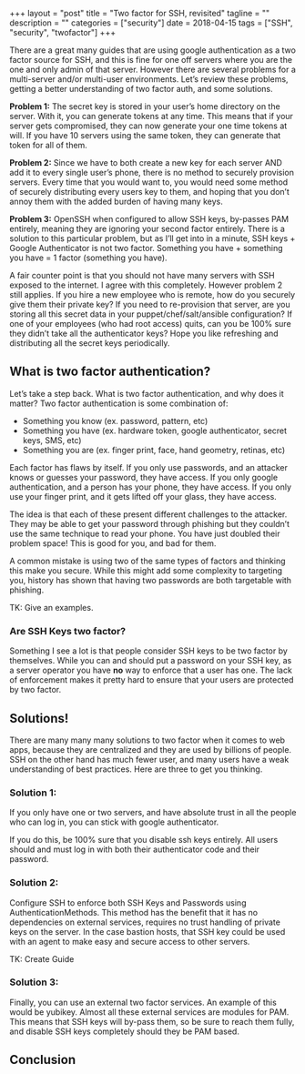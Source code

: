 +++
layout = "post"
title = "Two factor for SSH, revisited"
tagline = ""
description = ""
categories = ["security"]
date = 2018-04-15
tags = ["SSH", "security", "twofactor"]
+++

There are a great many guides that are using google authentication as a two factor source for SSH, and this is fine for one off servers where you are the one and only
admin of that server. However there are several problems for a multi-server and/or multi-user environments. Let’s review these problems, getting a better understanding
of two factor auth, and some solutions.

**Problem 1:** The secret key is stored in your user’s home directory on the server. With it, you can generate tokens at any time. This means that if your server gets
compromised, they can now generate your one time tokens at will. If you have 10 servers using the same token, they can generate that token for all of them.

**Problem 2:** Since we have to both create a new key for each server AND add it to every single user’s phone, there is no method to securely provision servers. Every
time that you would want to, you would need some method of securely distributing every users key to them, and hoping that you don’t annoy them with the added burden of
having many keys.

**Problem 3:** OpenSSH when configured to allow SSH keys, by-passes PAM entirely, meaning they are ignoring your second factor entirely. There is a solution to this
particular problem, but as I’ll get into in a minute, SSH keys + Google Authenticator is not two factor. Something you have + something you have = 1 factor (something
you have).

A fair counter point is that you should not have many servers with SSH exposed to the internet. I agree with this completely. However problem 2 still applies. If you
hire a new employee who is remote, how do you securely give them their private key? If you need to re-provision that server, are you storing all this secret data in
your puppet/chef/salt/ansible configuration? If one of your employees (who had root access) quits, can you be 100% sure they didn’t take all the authenticator keys?
Hope you like refreshing and distributing all the secret keys periodically.

## What is two factor authentication?

Let’s take a step back. What is two factor authentication, and why does it matter? Two factor authentication is some combination of:

- Something you know (ex. password, pattern, etc)
- Something you have (ex. hardware token, google authenticator, secret keys, SMS, etc)
- Something you are (ex. finger print, face, hand geometry, retinas, etc)

Each factor has flaws by itself. If you only use passwords, and an attacker knows or guesses your password, they have access. If you only google authentication, and a
person has your phone, they have access. If you only use your finger print, and it gets lifted off your glass, they have access.

The idea is that each of these present different challenges to the attacker. They may be able to get your password through phishing but they couldn’t use the same
technique to read your phone. You have just doubled their problem space! This is good for you, and bad for them.

A common mistake is using two of the same types of factors and thinking this make you secure. While this might add some complexity to targeting you, history has shown
that having two passwords are both targetable with phishing.

TK: Give an examples.

### Are SSH Keys two factor?

Something I see a lot is that people consider SSH keys to be two factor by themselves. While you can and should put a password on your SSH key, as a server operator you
have **no** way to enforce that a user has one. The lack of enforcement makes it pretty hard to ensure that your users are protected by two factor.

## Solutions!

There are many many many solutions to two factor when it comes to web apps, because they are centralized and they are used by billions of people. SSH on the other hand
has much fewer user, and many users have a weak understanding of best practices. Here are three to get you thinking.

### Solution 1:

If you only have one or two servers, and have absolute trust in all the people who can log in, you can stick with google authenticator.

If you do this, be 100% sure that you disable ssh keys entirely. All users should and must log in with both their authenticator code and their password.

### Solution 2:

Configure SSH to enforce both SSH Keys and Passwords using AuthenticationMethods. This method has the benefit that it has no dependencies on external services, requires
no trust handling of private keys on the server. In the case bastion hosts, that SSH key could be used with an agent to make easy and secure access to other servers.

TK: Create Guide

### Solution 3:

Finally, you can use an external two factor services. An example of this would be yubikey. Almost all these external services are modules for PAM. This means that SSH
keys will by-pass them, so be sure to reach them fully, and disable SSH keys completely should they be PAM based.

## Conclusion
